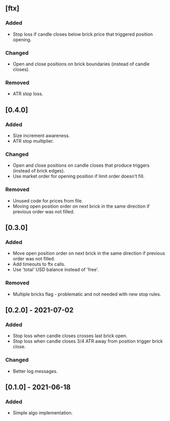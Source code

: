 ## [ftx]
### Added
- Stop loss if candle closes below brick price that triggered position opening.

### Changed
- Open and close positions on brick boundaries (instead of candle closes).

### Removed
- ATR stop loss.

## [0.4.0]
### Added
- Size increment awareness.
- ATR stop multiplier.

### Changed
- Open and close positions on candle closes that produce triggers (instead of brick edges).
- Use market order for opening position if limit order doesn't fill.

### Removed
- Unused code for prices from file.
- Moving open position order on next brick in the same direction if previous order was not filled.

## [0.3.0]
### Added
- Move open position order on next brick in the same direction if previous order was not filled.
- Add timeouts to ftx calls.
- Use 'total' USD balance instead of 'free'.

### Removed
- Multiple bricks flag - problematic and not needed with new stop rules.

## [0.2.0] - 2021-07-02
### Added
- Stop loss when candle closes crosses last brick open.
- Stop loss when candle closes 3/4 ATR away from position trigger brick close.

### Changed
- Better log messages.

## [0.1.0] - 2021-06-18
### Added
- Simple algo implementation.